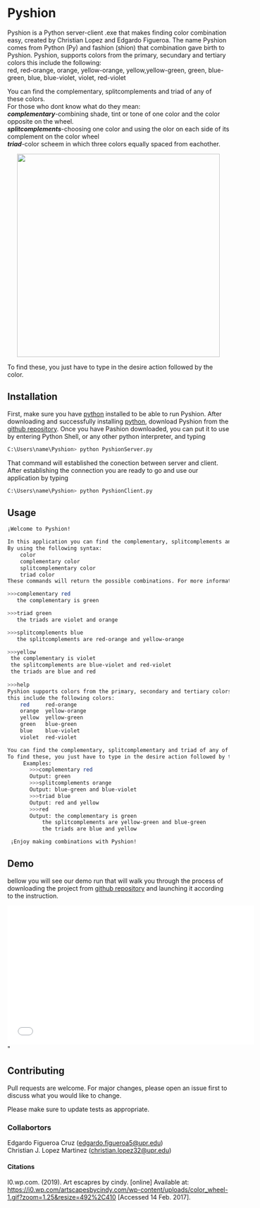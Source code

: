 # Pyshion

Pyshion is a Python server-client .exe that makes finding color combination easy, created by Christian Lopez and Edgardo Figueroa. The name Pyshion comes from Python (Py) and fashion (shion) that combination gave birth to Pyshion. Pyshion, supports colors from the primary, secundary and tertiary colors this include the following:  
red, red-orange, orange, yellow-orange, yellow,yellow-green, green, blue-green, blue, blue-violet, violet, red-violet  
  
You can find the complementary, splitcomplements and triad of any of these colors.  
For those who dont know what do they mean:   
***complementary***-combining shade, tint or tone of one color and the color opposite on the wheel.    
***splitcomplements***-choosing one color and using the olor on each side of its complement on the color wheel   
***triad***-color scheem in which three colors equally spaced from eachother.   
<p align="center">
  <img width="460" height="460" src="https://i0.wp.com/artscapesbycindy.com/wp-content/uploads/color_wheel-1.gif?zoom=1.25&resize=492%2C410">
</p> 
To find these, you just have to type in the desire action followed by the color.  

## Installation

First, make sure you have [python](https://www.python.org/downloads/) installed to be able to run Pyshion.
After downloading and successfully installing [python](https://www.python.org/downloads/), download Pyshion from the [github repository](https://github.com/Gardy291/Pyshion.git). Once you have Pashion downloaded, you can put it to use by entering Python Shell, or any other python interpreter, and typing 

```bash
C:\Users\name\Pyshion> python PyshionServer.py
```
That command will established the conection between server and client. After establishing the connection you are ready to go and use our application by typing
```bash
C:\Users\name\Pyshion> python PyshionClient.py
```
## Usage
```bash
¡Welcome to Pyshion! 

In this application you can find the complementary, splitcomplements and triad colors 
By using the following syntax: 
	color
	complementary color
	splitcomplementary color
	triad color
These commands will return the possible combinations. For more information type help.

>>>complementary red
   the complementary is green

>>>triad green
   the triads are violet and orange

>>>splitcomplements blue
   the splitcomplements are red-orange and yellow-orange

>>>yellow
 the complementary is violet
 the splitcomplements are blue-violet and red-violet
 the triads are blue and red
 
>>>help
Pyshion supports colors from the primary, secondary and tertiary colors
this include the following colors:
	red     red-orange
	orange  yellow-orange
	yellow  yellow-green
	green   blue-green
	blue    blue-violet
	violet  red-violet

You can find the complementary, splitcomplementary and triad of any of these colors.
To find these, you just have to type in the desire action followed by the color
	 Examples:
	   >>>complementary red
	   Output: green
	   >>>splitcomplements orange
	   Output: blue-green and blue-violet
	   >>>triad blue
	   Output: red and yellow
	   >>>red
	   Output: the complementary is green
		   the splitcomplements are yellow-green and blue-green
		   the triads are blue and yellow

 ¡Enjoy making combinations with Pyshion!
```
## Demo
bellow you will see our demo run that will walk you through the process of downloading the project from [github repository](https://github.com/Gardy291/Pyshion.git) and launching it according to the instruction.

<iframe width="560" height="315" src="<iframe width="560" height="315" src="https://www.youtube.com/embed/dgYTY5Ddyfw" frameborder="0" allow="accelerometer; autoplay; encrypted-media; gyroscope; picture-in-picture" allowfullscreen></iframe>"

## Contributing
Pull requests are welcome. For major changes, please open an issue first to discuss what you would like to change.

Please make sure to update tests as appropriate.
### Collabortors
Edgardo Figueroa Cruz (edgardo.figueroa5@upr.edu)  
Christian J. Lopez Martinez (christian.lopez32@upr.edu)
#### Citations
I0.wp.com. (2019). Art escapres by cindy. [online] Available at: https://i0.wp.com/artscapesbycindy.com/wp-content/uploads/color_wheel-1.gif?zoom=1.25&resize=492%2C410 [Accessed 14 Feb. 2017].
